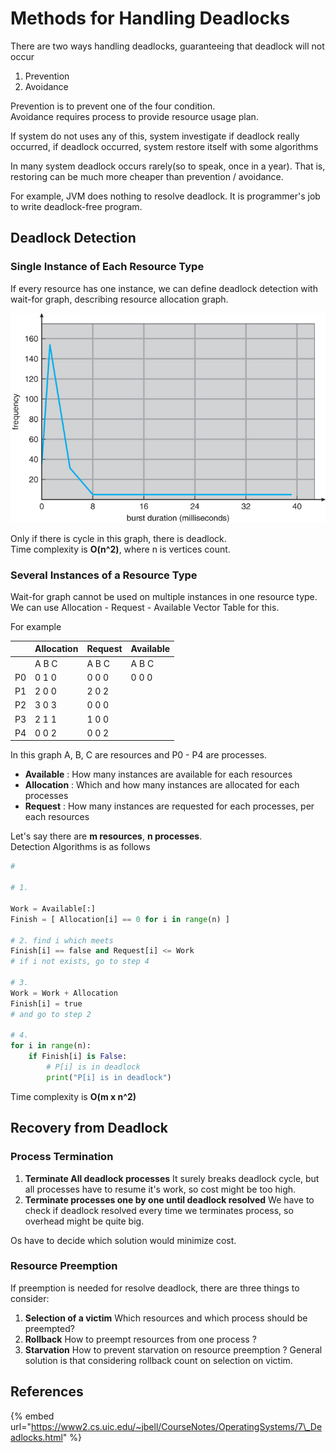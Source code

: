 # Methods for Handling Deadlocks

There are two ways handling deadlocks, guaranteeing that deadlock will not occur

1. Prevention
2. Avoidance

Prevention is to prevent one of the four condition.  
Avoidance requires process to provide resource usage plan.

If system do not uses any of this, system investigate if deadlock really occurred, if deadlock occurred, system restore itself with some algorithms

In many system deadlock occurs rarely\(so to speak, once in a year\). That is, restoring can be much more cheaper than prevention / avoidance.

For example, JVM does nothing to resolve deadlock. It is programmer's job to write deadlock-free program.

## Deadlock Detection

### Single Instance of Each Resource Type

If every resource has one instance, we can define deadlock detection with wait-for graph, describing resource allocation graph.

![\(a\) Resource allocation graph. \(b\) Corresponding wait-for graph](../.gitbook/assets/image%20%2834%29.png)

Only if there is cycle in this graph, there is deadlock.  
Time complexity is **O\(n^2\)**, where n is vertices count.

### Several Instances of a Resource Type

Wait-for graph cannot be used on multiple instances in one resource type.  
We can use Allocation - Request - Available Vector Table for this.

For example

|  | Allocation | Request | Available |
| :--- | :--- | :--- | :--- |
|  | A B C | A B C | A B C |
| P0 | 0 1 0 | 0 0 0  | 0 0 0  |
| P1 | 2 0 0 | 2 0 2 |  |
| P2 | 3 0 3 | 0 0 0 |  |
| P3 | 2 1 1 | 1 0 0 |  |
| P4 | 0 0 2 | 0 0 2 |  |

In this graph A, B, C are resources and P0 - P4 are processes.

* **Available** : How many instances are available for each resources
* **Allocation** : Which and how many instances are allocated for each processes
* **Request** : How many instances are requested for each processes, per each resources

Let's say there are **m resources**, **n processes**.  
Detection Algorithms is as follows

```python
# 

# 1.

Work = Available[:]
Finish = [ Allocation[i] == 0 for i in range(n) ]

# 2. find i which meets
Finish[i] == false and Request[i] <= Work
# if i not exists, go to step 4

# 3.
Work = Work + Allocation
Finish[i] = true
# and go to step 2

# 4.
for i in range(n):
    if Finish[i] is False:
        # P[i] is in deadlock
        print("P[i] is in deadlock")
```

Time complexity is **O\(m x n^2\)**

## **Recovery from Deadlock**

### Process Termination

1. **Terminate All deadlock processes** It surely breaks deadlock cycle, but all processes have to resume it's work, so cost might be too high.
2. **Terminate processes one by one until deadlock resolved** We have to check if deadlock resolved every time we terminates process, so overhead might be quite big.

Os have to decide which solution would minimize cost.

### Resource Preemption

If preemption is needed for resolve deadlock, there are three things to consider:

1. **Selection of a victim** Which resources and which process should be preempted?
2. **Rollback** How to preempt resources from one process ?
3. **Starvation** How to prevent starvation on resource preemption ? General solution is that considering rollback count on selection on victim.

## References

{% embed url="https://www2.cs.uic.edu/~jbell/CourseNotes/OperatingSystems/7\_Deadlocks.html" %}





